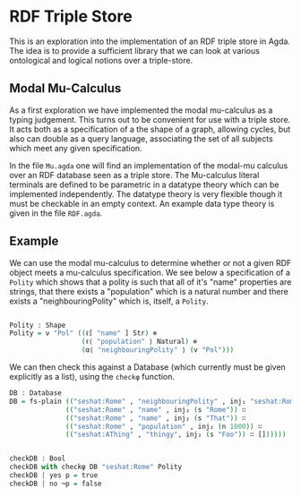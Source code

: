 RDF Triple Store 
================

This is an exploration into the implementation of an RDF triple store
in Agda. The idea is to provide a sufficient library that we can look
at various ontological and logical notions over a triple-store.

Modal Mu-Calculus 
-----------------

As a first exploration we have implemented the modal mu-calculus as a
typing judgement. This turns out to be convenient for use with a
triple store.  It acts both as a specification of a the shape of a
graph, allowing cycles, but also can double as a query language,
associating the set of all subjects which meet any given
specification.

In the file `Mu.agda` one will find an implementation of the modal-mu
calculus over an RDF database seen as a triple store.  The Mu-calculus
literal terminals are defined to be parametric in a datatype theory
which can be implemented independently.  The datatype theory is very
flexible though it must be checkable in an empty context.  An example
data type theory is given in the file `RDF.agda`.

Example
-------

We can use the modal mu-calculus to determine whether or not a given
RDF object meets a mu-calculus specification.  We see below a
specification of a `Polity` which shows that a polity is such that all
of it's "name" properties are strings, that there exists a
"population" which is a natural number and there exists a
"neighbouringPolity" which is, itself, a `Polity`. 

~~~agda

Polity : Shape
Polity = ν "Pol" ((ℓ[ "name" ] Str) ⊗
                  (ℓ⟨ "population" ⟩ Natural) ⊗
                  (α⟨ "neighbouringPolity" ⟩ (v "Pol")))


~~~

We can then check this against a Database (which currently must be
given explicitly as a list), using the `checkφ` function.

~~~agda 
DB : Database
DB = fs-plain (("seshat:Rome" , "neighbouringPolity" , inj₁ "seshat:Rome") ∷ 
              (("seshat:Rome" , "name" , inj₂ (s "Rome")) ∷
              (("seshat:Rome" , "name" , inj₂ (s "That")) ∷
              (("seshat:Rome" , "population" , inj₂ (n 1000)) ∷ 
              (("seshat:AThing" , "thingy", inj₂ (s "Foo")) ∷ [])))))


checkDB : Bool
checkDB with checkφ DB "seshat:Rome" Polity
checkDB | yes p = true
checkDB | no ¬p = false
~~~

